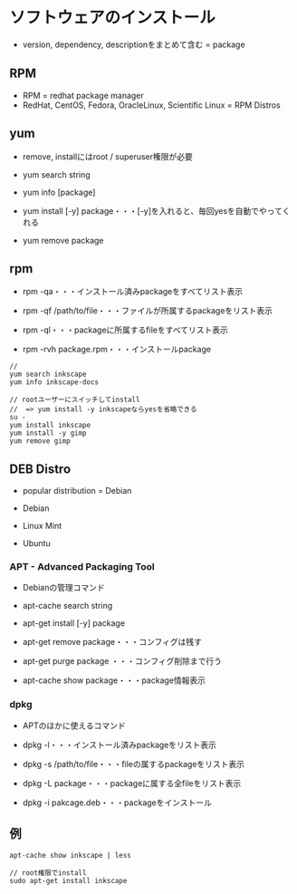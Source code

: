 # ソフトウェアのインストール

* version, dependency, descriptionをまとめて含む = package


## RPM

* RPM = redhat package manager
* RedHat, CentOS, Fedora, OracleLinux, Scientific Linux = RPM Distros

## yum

* remove, installにはroot / superuser権限が必要

* yum search string
* yum info [package]
* yum install [-y] package・・・[-y]を入れると、毎回yesを自動でやってくれる
* yum remove package

## rpm

* rpm -qa・・・インストール済みpackageをすべてリスト表示
* rpm -qf /path/to/file・・・ファイルが所属するpackageをリスト表示
* rpm -ql・・・packageに所属するfileをすべてリスト表示

* rpm -rvh package.rpm・・・インストールpackage


```
// 
yum search inkscape
yum info inkscape-docs

// rootユーザーにスイッチしてinstall
//  => yum install -y inkscapeならyesを省略できる
su -
yum install inkscape
yum install -y gimp
yum remove gimp
```


## DEB Distro

* popular distribution = Debian

* Debian
* Linux Mint
* Ubuntu

### APT - Advanced Packaging Tool

* Debianの管理コマンド

* apt-cache search string
* apt-get install [-y] package
* apt-get remove package・・・コンフィグは残す
* apt-get purge package ・・・コンフィグ削除まで行う

* apt-cache show package・・・package情報表示

### dpkg

* APTのほかに使えるコマンド

* dpkg -l・・・インストール済みpackageをリスト表示
* dpkg -s /path/to/file・・・fileの属するpackageをリスト表示
* dpkg -L package・・・packageに属する全fileをリスト表示
* dpkg -i pakcage.deb・・・packageをインストール



## 例

```
apt-cache show inkscape | less

// root権限でinstall
sudo apt-get install inkscape




```
